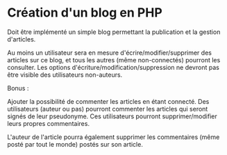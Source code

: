 # Création d'un blog en PHP

Doit être implémenté un simple blog permettant la publication et la gestion d'articles.

Au moins un utilisateur sera en mesure d'écrire/modifier/supprimer des articles sur ce blog, et tous les autres (même non-connectés) pourront les consulter.
Les options d'écriture/modification/suppression ne devront pas être visible des utilisateurs non-auteurs.

Bonus :

Ajouter la possibilité de commenter les articles en étant connecté.
Des utilisateurs (auteur ou pas) pourront commenter les articles qui seront signés de leur pseudonyme.
Ces utilisateurs pourront supprimer/modifier leurs propres commentaires.

L'auteur de l'article pourra également supprimer les commentaires (même posté par tout le monde) postés sur son article.
